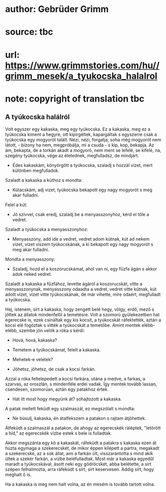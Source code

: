 # author: Gebrüder Grimm
# source: tbc
# url: https://www.grimmstories.com/hu//grimm_mesek/a_tyukocska_halalrol
# note: copyright of translation tbc

## A tyúkocska halálról 

Volt egyszer egy kakaska, meg egy tyúkocska. Ez a kakaska, meg ez a
tyúkocska kiment a hegyre, ott kipirgéltek, kapargáltak s egyszerre csak
a tyúkocska egy mogyorót talált. Nézi, nézi, forgatja, soha még mogyorót
nem látott, - bizony ha nem, megpróbálja, mi a csuda - s kip, kop,
bekapja. Az ám, bekapta, de a torkán akadt a mogyoró, nem ment se
lefelé, se kifelé, na, szegény tyúkocska, vége az életednek,
megfulladsz, de mindjárt.

- Édes kakaskám, könyörgött a tyúkocska, szaladj s hozzál vizet, mert
különben megfulladok.

Szaladt a kakaska a kúthoz s mondta:

- Kútacskám, adj vizet, tyúkocska bekapott egy nagy mogyorót s meg akar
fulladni.

Felel a kút:

- Jó szívvel, csak eredj, szaladj be a menyasszonyhoz, kérd el tőle a
vedret.

Szaladt a tyúkocska a menyasszonyhoz:

- Menyasszony, add ide a vedret, vedret adom kútnak, kút ad nekem
vizet, vizet viszem tyúkocskának, a ki bekapott egy nagy mogyorót s meg
akar fulladni.

Mondta a menyasszony:

- Szaladj, hozd el a koszorucskámat, ahol van ni, egy fűzfa ágán s
akkor adok neked vedret.

Szaladt a kakaska a fűzfához, levette ágáról a koszorucskát, vitte a
menyasszonynak, menyasszony odaadta a vedret, vedret vitte kútnak, kút
adott vizet, vizet vitte tyúkocskának, de már vihette, mire odaért,
megfulladt a tyúkocska.

Hej, istenem, sírt a kakaska, hogy zengett belé hegy, völgy, erdő, mező
s jöttek az állatok mindenfelől a temetésre. Volt a szomorú
gyülekezetben hat egerecske is, ezek csináltak egy kis kocsit, a
tyúkocskát ráfektették, aztán a kocsi elé fogóztak s vitték a tyúkocskát
a temetőbe. Amint mentek elébb-elébb, szembe jön velök a róka s kérdi:

- Hová, hová, kakaska?

- Temetem a tyúkocskámat, felelt a kakaska.

- Mehetek-e veletek?

- Jöhetsz, jöhetsz, de csak a kocsi farkán.

Azzal a róka feltelepedett a kocsi farkára, utána a medve, a farkas, a
szarvas, az oroszlán, s mindenféle erdei vadak. Így mentek tovább
lassan, csendesen, szomorúan, aztán egy patakhoz értek.

- Hát itt most hogy megyünk át? sóhajtozott a kakaska.

A patak mellett feküdt egy szalmaszál, ez megszólalt s mondta:

- Ne búsulj, kakaska, én átalfekszem a patakon s rajtam átjöhettek.

Átfeküdt a szalmaszál a patakon, de ahogy az egerecskék ráléptek,
"letörött a híd," az egerecskék vízbe estek s bele is fulladtak.

Akkor megszánta egy kő a kakaskát, ráfeküdt a patakra s kakaska ezen át
húzta egymaga a szekerecskét, de mikor éppen kilépett a partra, megakadt
a szekerecske, az a sok állat, ami a farkán ült, visszarántotta s mind
akik ültek a szekér farkán, a vízbe beléfulladtak. Most már a kakaska
egyedűl maradt a tyúkocskával, ásott neki egy gödröcskét, abba
belétette, a sirt szépen felhalmozta, arra ráfeküdt s sírt, sírt
keservesen. Addig sírt, hogy meghalt ő is.

Ha a kakaska is meg nem halt volna, az én mesém is tovább tartott volna.
